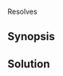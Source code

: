 Resolves <!-- paste issue reference -->




## Synopsis

<!-- Give a brief overview of the problem. -->




## Solution

<!-- Describe how exactly the problem is (or will be) resolved. -->
